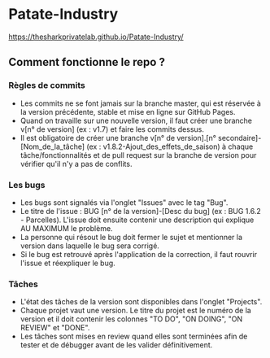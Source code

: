 # Patate-Industry

https://thesharkprivatelab.github.io/Patate-Industry/

## Comment fonctionne le repo ?

### Règles de commits

- Les commits ne se font jamais sur la branche master, qui est réservée à la version précédente, stable et mise en ligne sur GitHub Pages.
- Quand on travaille sur une nouvelle version, il faut créer une branche v[n° de version] (ex : v1.7) et faire les commits dessus.
- Il est obligatoire de créer une branche v[n° de version].[n° secondaire]-[Nom_de_la_tâche] (ex : v1.8.2-Ajout_des_effets_de_saison) à chaque tâche/fonctionnalités et de pull request sur la branche de version pour vérifier qu'il n'y a pas de conflits.

### Les bugs

- Les bugs sont signalés via l'onglet "Issues" avec le tag "Bug".
- Le titre de l'issue : BUG [n° de la version]-[Desc du bug] (ex : BUG 1.6.2 - Parcelles). L'issue doit ensuite contenir une description qui explique AU MAXIMUM le problème.
- La personne qui résout le bug doit fermer le sujet et mentionner la version dans laquelle le bug sera corrigé.
- Si le bug est retrouvé après l'application de la correction, il faut rouvrir l'issue et réexpliquer le bug.

### Tâches
 
 - L'état des tâches de la version sont disponibles dans l'onglet "Projects".
 - Chaque projet vaut une version. Le titre du projet est le numéro de la version et il doit contenir les colonnes "TO DO", "ON DOING", "ON REVIEW" et "DONE".
 - Les tâches sont mises en review quand elles sont terminées afin de tester et de débugger avant de les valider définitivement.
